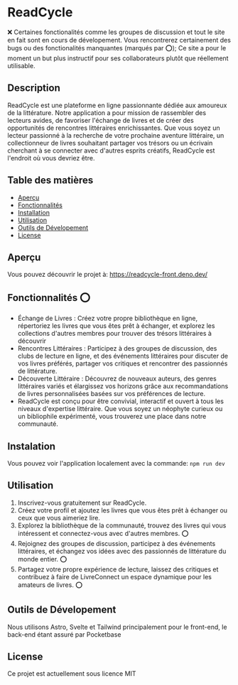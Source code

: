 # ReadCycle

:x: Certaines fonctionalités comme les groupes de discussion et tout le site en fait sont en cours de dévelopement. Vous rencontrerez certainement des bugs ou des fonctionalités manquantes (marqués par :o:); Ce site a pour le moment un but plus instructif pour ses collaborateurs plutôt que réellement utilisable.

## Description

ReadCycle est une plateforme en ligne passionnante dédiée aux amoureux de la littérature. Notre application a pour mission de rassembler des lecteurs avides, de favoriser l'échange de livres et de créer des opportunités de rencontres littéraires enrichissantes. Que vous soyez un lecteur passionné à la recherche de votre prochaine aventure littéraire, un collectionneur de livres souhaitant partager vos trésors ou un écrivain cherchant à se connecter avec d'autres esprits créatifs, ReadCycle est l'endroit où vous devriez être.

## Table des matières

- [Aperçu](#aperçu)
- [Fonctionnalités](#fonctionnalités)
- [Installation](#installation)
- [Utilisation](#utilisation)
- [Outils de Dévelopement](#outils-de-dévelopement)
- [License](#license)

## Aperçu

Vous pouvez découvrir le projet à: https://readcycle-front.deno.dev/

## Fonctionnalités :o:

- Échange de Livres : Créez votre propre bibliothèque en ligne, répertoriez les livres que vous êtes prêt à échanger, et explorez les collections d'autres membres pour trouver des trésors littéraires à découvrir
- Rencontres Littéraires : Participez à des groupes de discussion, des clubs de lecture en ligne, et des événements littéraires pour discuter de vos livres préférés, partager vos critiques et rencontrer des passionnés de littérature.
- Découverte Littéraire : Découvrez de nouveaux auteurs, des genres littéraires variés et élargissez vos horizons grâce aux recommandations de livres personnalisées basées sur vos préférences de lecture.
- ReadCycle est conçu pour être convivial, interactif et ouvert à tous les niveaux d'expertise littéraire. Que vous soyez un néophyte curieux ou un bibliophile expérimenté, vous trouverez une place dans notre communauté.

## Instalation

Vous pouvez voir l'application localement avec la commande: `npm run dev`

## Utilisation

1. Inscrivez-vous gratuitement sur ReadCycle.
2. Créez votre profil et ajoutez les livres que vous êtes prêt à échanger ou ceux que vous aimeriez lire.
3. Explorez la bibliothèque de la communauté, trouvez des livres qui vous intéressent et connectez-vous avec d'autres membres. :o:
4. Rejoignez des groupes de discussion, participez à des événements littéraires, et échangez vos idées avec des passionnés de littérature du monde entier. :o:
5. Partagez votre propre expérience de lecture, laissez des critiques et contribuez à faire de LivreConnect un espace dynamique pour les amateurs de livres. :o:

## Outils de Dévelopement
Nous utilisons Astro, Svelte et Tailwind principalement pour le front-end, le back-end étant assuré par Pocketbase

## License

Ce projet est actuellement sous licence MIT

